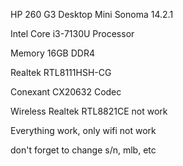 HP 260 G3 Desktop Mini Sonoma 14.2.1

Intel Core i3-7130U Processor

Memory 16GB DDR4

Realtek RTL8111HSH-CG

Conexant CX20632 Codec

Wireless Realtek RTL8821CE not work

Everything work, only wifi not work

don't forget to change s/n, mlb, etc
